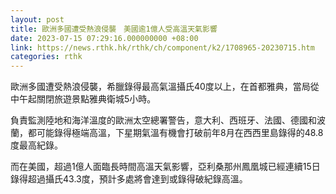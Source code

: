 ```yaml
---
layout: post
title: 歐洲多國遭受熱浪侵襲　美國逾1億人受高溫天氣影響
date: 2023-07-15 07:29:16.000000000 +08:00
link: https://news.rthk.hk/rthk/ch/component/k2/1708965-20230715.htm
categories: rthk
---
```


歐洲多國遭受熱浪侵襲，希臘錄得最高氣溫攝氏40度以上，在首都雅典，當局從中午起關閉旅遊景點雅典衛城5小時。

負責監測陸地和海洋溫度的歐洲太空總署警告，意大利、西班牙、法國、德國和波蘭，都可能錄得極端高溫，下星期氣溫有機會打破前年8月在西西里島錄得的48.8度最高紀錄。

而在美國，超過1億人面臨長時間高溫天氣影響，亞利桑那州鳳凰城已經連續15日錄得超過攝氏43.3度，預計多處將會達到或錄得破紀錄高溫。
